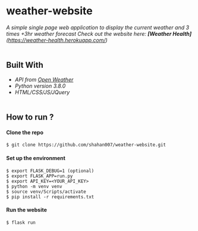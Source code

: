 # weather-website
_A simple single page web application to display the current weather and 3 times +3hr weather forecast_
_Check out the website here: **[Weather Health]**(https://weather-health.herokuapp.com/)_
<br><br>

## Built With
- _API from [Open Weather](https://openweathermap.org/)_
- _Python version 3.8.0_
- _HTML/CSS/JS/JQuery_ <br><br>

## How to run ?

#### Clone the repo
```console
$ git clone https://github.com/shahan007/weather-website.git
```

#### Set up the environment
```console
$ export FLASK_DEBUG=1 (optional)
$ export FLASK_APP=run.py
$ export API_KEY=<YOUR_API_KEY>
$ python -m venv venv
$ source venv/Scripts/activate
$ pip install -r requirements.txt
```
#### Run the website
```console
$ flask run
```
